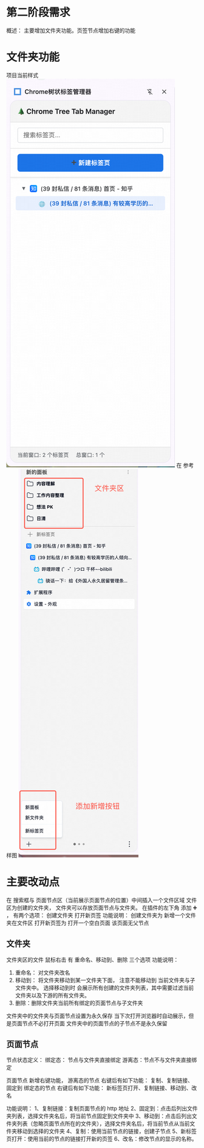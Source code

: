 # 第二阶段需求
概述： 主要增加文件夹功能。页签节点增加右键的功能

# 文件夹功能
项目当前样式 ![项目截图](./image.png)
在 参考样图  ![参考样图](./cankao.png)

# 主要改动点
在 搜索框与 页面节点区（当前展示页面节点的位置）中间插入一个文件区域
文件区为创建的文件夹， 文件夹可以存放页面节点与文件夹。 
在插件的左下角 添加 ➕ ， 有两个选项： 创建文件夹 打开新页签
    功能说明： 创建文件夹为 新增一个文件夹在文件区
    打开新页签为 打开一个空白页面 该页面无父节点

## 文件夹
文件夹区的文件 鼠标右击 有  重命名、移动到、删除 三个选项
功能说明：
1. 重命名： 对文件夹改名
2. 移动到： 将文件夹移动到某一文件夹下面， 注意不能移动到 当前文件夹与子文件夹中。  选择移动到时 会展示所有创建的文件夹列表，其中需要过滤当前文件夹以及下游的所有文件夹。 
3. 删除：删除文件夹当前所有绑定的页面节点与子文件夹

文件夹中的文件夹与页面节点设置为永久保存 当下次打开浏览器时自动展示，但是页面节点不必打开页面
文件夹中的页面节点的子节点不是永久保留

## 页面节点
节点状态定义：
    绑定态： 节点与文件夹直接绑定
    游离态：节点不与文件夹直接绑定

页面节点 新增右键功能， 
游离态的节点 右键后有如下功能： 复制、复制链接、固定到
绑定态的节点 右键后有如下功能： 新标签页打开、复制链接、移动到、改名

功能说明：
1、复制链接：复制页面节点的 http 地址
2、固定到：点击后列出文件夹列表，选择文件夹名后，将当前节点固定到文件夹中
3、移动到：点击后列出文件夹列表（忽略页面节点所在的文件夹），选择文件夹名后，将当前节点从当前文件夹移动到选择的文件夹
4、复制：使用当前节点的链接，创建子节点
5、新标签页打开：使用当前的节点的链接打开新的页签
6、改名：修改节点的显示的名称。


